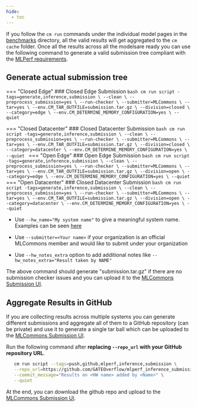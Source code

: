 ```yaml
---
hide:
  - toc
---
```


If you follow the `cm run` commands under the individual model pages in the [benchmarks](../index.md) directory, all the valid results will get aggregated to the `cm cache` folder. Once all the results across all the modelsare ready you can use the following command to generate a valid submission tree compliant with the [MLPerf requirements](https://github.com/mlcommons/policies/blob/master/submission_rules.adoc#inference-1).

## Generate actual submission tree

=== "Closed Edge"
    ### Closed Edge Submission
    ```bash
       cm run script -tags=generate,inference,submission \
          --clean \
          --preprocess_submission=yes \
          --run-checker \
          --submitter=MLCommons \
          --tar=yes \
          --env.CM_TAR_OUTFILE=submission.tar.gz \
          --division=closed \
          --category=edge \
          --env.CM_DETERMINE_MEMORY_CONFIGURATION=yes \
          --quiet
    ```

=== "Closed Datacenter"
    ### Closed Datacenter Submission
    ```bash
       cm run script -tags=generate,inference,submission \
          --clean \
          --preprocess_submission=yes \
          --run-checker \
          --submitter=MLCommons \
          --tar=yes \
          --env.CM_TAR_OUTFILE=submission.tar.gz \
          --division=closed \
          --category=datacenter \
          --env.CM_DETERMINE_MEMORY_CONFIGURATION=yes \
          --quiet
    ```
=== "Open Edge"
    ### Open Edge Submission
    ```bash
       cm run script -tags=generate,inference,submission \
          --clean \
          --preprocess_submission=yes \
          --run-checker \
          --submitter=MLCommons \
          --tar=yes \
          --env.CM_TAR_OUTFILE=submission.tar.gz \
          --division=open \
          --category=edge \
          --env.CM_DETERMINE_MEMORY_CONFIGURATION=yes \
          --quiet
    ```
=== "Open Datacenter"
    ### Closed Datacenter Submission
    ```bash
       cm run script -tags=generate,inference,submission \
          --clean \
          --preprocess_submission=yes \
          --run-checker \
          --submitter=MLCommons \
          --tar=yes \
          --env.CM_TAR_OUTFILE=submission.tar.gz \
          --division=open \
          --category=datacenter \
          --env.CM_DETERMINE_MEMORY_CONFIGURATION=yes \
          --quiet
    ```

* Use `--hw_name="My system name"` to give a meaningful system name. Examples can be seen [here](https://github.com/mlcommons/inference_results_v3.0/tree/main/open/cTuning/systems)

* Use `--submitter=<Your name>` if your organization is an official MLCommons member and would like to submit under your organization

* Use `--hw_notes_extra` option to add additional notes like `--hw_notes_extra="Result taken by NAME" `

The above command should generate "submission.tar.gz" if there are no submission checker issues and you can upload it to the [MLCommons Submission UI](https://submissions-ui.mlcommons.org/submission).

## Aggregate Results in GitHub

If you are collecting results across multiple systems you can generate different submissions and aggregate all of them to a GitHub repository (can be private) and use it to generate a single tar ball which can be uploaded to the [MLCommons Submission UI](https://submissions-ui.mlcommons.org/submission). 

Run the following command after **replacing `--repo_url` with your GitHub repository URL**.

```bash
   cm run script --tags=push,github,mlperf,inference,submission \
   --repo_url=https://github.com/GATEOverflow/mlperf_inference_submissions_v4.1 \
   --commit_message="Results on <HW name> added by <Name>" \
   --quiet
```

At the end, you can download the github repo and upload to the [MLCommons Submission UI](https://submissions-ui.mlcommons.org/submission).

